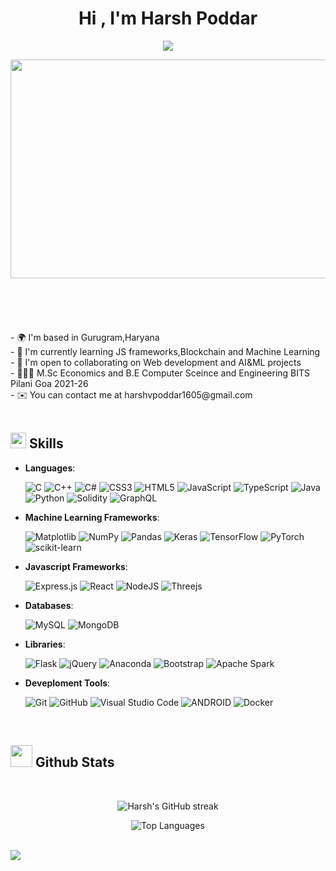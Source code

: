 <h1 align="center"><b>Hi , I'm Harsh Poddar </b></h1>



<p align="center">
  <a href="https://github.com/DenverCoder1/readme-typing-svg"><img src="https://readme-typing-svg.herokuapp.com?font=Time+New+Roman&color=7369D1&size=25&center=true&vCenter=true&width=600&height=100&lines=I+am+a+Fourth+Year+BITS+Goa+student;++;Computer+Science+and+Economics;Data+Science+and+AI+ML+Enthusiast"></a>
</p>

<div align="center">
  <img src="https://user-images.githubusercontent.com/74038190/225813708-98b745f2-7d22-48cf-9150-083f1b00d6c9.gif" width = "600px" height = "350px"/>
</div>

<br>
<br>
<br>
<br>


<br>
- 🌍 I'm based in Gurugram,Haryana <br>
- 🧠 I'm currently learning JS frameworks,Blockchain and Machine Learning <br>
- 🤝 I'm open to collaborating on Web development and AI&ML projects <br>
- 🧑🏻‍🏫 M.Sc Economics and B.E Computer Sceince and Engineering BITS Pilani Goa 2021-26<br>
- ✉️ You can contact me at harshvpoddar1605@gmail.com 


<br>


<br>



## <img src="https://media2.giphy.com/media/QssGEmpkyEOhBCb7e1/giphy.gif?cid=ecf05e47a0n3gi1bfqntqmob8g9aid1oyj2wr3ds3mg700bl&rid=giphy.gif" width ="25"><b> Skills</b>


- **Languages**:

  ![C](https://img.shields.io/badge/c-%2300599C.svg?style=for-the-badge&logo=c&logoColor=white)
  ![C++](https://img.shields.io/badge/c++-%2300599C.svg?style=for-the-badge&logo=c%2B%2B&logoColor=white)
  ![C#](https://img.shields.io/badge/c%23-%23239120.svg?style=for-the-badge&logo=c-sharp&logoColor=white)
  ![CSS3](https://img.shields.io/badge/css3-%231572B6.svg?style=for-the-badge&logo=css3&logoColor=white)
  ![HTML5](https://img.shields.io/badge/html5-%23E34F26.svg?style=for-the-badge&logo=html5&logoColor=white)
  ![JavaScript](https://img.shields.io/badge/javascript-%23323330.svg?style=for-the-badge&logo=javascript&logoColor=%23F7DF1E)
  ![TypeScript](https://img.shields.io/badge/typescript-%23007ACC.svg?style=for-the-badge&logo=typescript&logoColor=white)
  ![Java](https://img.shields.io/badge/java-%23ED8B00.svg?style=for-the-badge&logo=java&logoColor=white)
  ![Python](https://img.shields.io/badge/python-3670A0?style=for-the-badge&logo=python&logoColor=ffdd54)
  ![Solidity](https://img.shields.io/badge/Solidity-%23363636.svg?style=for-the-badge&logo=solidity&logoColor=white)
  ![GraphQL](https://img.shields.io/badge/-GraphQL-E10098?style=for-the-badge&logo=graphql&logoColor=white)
  

  

- **Machine Learning Frameworks**:
  
  ![Matplotlib](https://img.shields.io/badge/Matplotlib-%23ffffff.svg?style=for-the-badge&logo=Matplotlib&logoColor=black)
  ![NumPy](https://img.shields.io/badge/numpy-%23013243.svg?style=for-the-badge&logo=numpy&logoColor=white)
  ![Pandas](https://img.shields.io/badge/pandas-%23150458.svg?style=for-the-badge&logo=pandas&logoColor=white)
  ![Keras](https://img.shields.io/badge/Keras-%23D00000.svg?style=for-the-badge&logo=Keras&logoColor=white)
  ![TensorFlow](https://img.shields.io/badge/TensorFlow-%23FF6F00.svg?style=for-the-badge&logo=TensorFlow&logoColor=white)
  ![PyTorch](https://img.shields.io/badge/PyTorch-%23EE4C2C.svg?style=for-the-badge&logo=PyTorch&logoColor=white)
  ![scikit-learn](https://img.shields.io/badge/scikit--learn-%23F7931E.svg?style=for-the-badge&logo=scikit-learn&logoColor=white)




- **Javascript Frameworks**:
  
  ![Express.js](https://img.shields.io/badge/express.js-%23404d59.svg?style=for-the-badge&logo=express&logoColor=%2361DAFB)
  ![React](https://img.shields.io/badge/react-%2320232a.svg?style=for-the-badge&logo=react&logoColor=%2361DAFB)
  ![NodeJS](https://img.shields.io/badge/node.js-6DA55F?style=for-the-badge&logo=node.js&logoColor=white)
  ![Threejs](https://img.shields.io/badge/threejs-black?style=for-the-badge&logo=three.js&logoColor=white)


- **Databases**:

  ![MySQL](https://img.shields.io/badge/mysql-%2300f.svg?style=for-the-badge&logo=mysql&logoColor=white)
  ![MongoDB](https://img.shields.io/badge/MongoDB-%234ea94b.svg?style=for-the-badge&logo=mongodb&logoColor=white)


- **Libraries**:
  
  
  ![Flask](https://img.shields.io/badge/flask-%23000.svg?style=for-the-badge&logo=flask&logoColor=white) 
  ![jQuery](https://img.shields.io/badge/jquery-%230769AD.svg?style=for-the-badge&logo=jquery&logoColor=white)
  ![Anaconda](https://img.shields.io/badge/Anaconda-%2344A833.svg?style=for-the-badge&logo=anaconda&logoColor=white)
  ![Bootstrap](https://img.shields.io/badge/bootstrap-%23563D7C.svg?style=for-the-badge&logo=bootstrap&logoColor=white)
  ![Apache Spark](https://img.shields.io/badge/Apache%20Spark-FDEE21?style=for-the-badge&logo=apachespark&logoColor=black)  

- **Deveploment Tools**:

  ![Git](https://img.shields.io/badge/git-%23F05033.svg?style=for-the-badge&logo=git&logoColor=white)
  ![GitHub](https://img.shields.io/badge/github-%23121011.svg?style=for-the-badge&logo=github&logoColor=white)
  ![Visual Studio Code](https://img.shields.io/badge/Visual%20Studio%20Code-0078d7.svg?style=for-the-badge&logo=visual-studio-code&logoColor=white)
  ![ANDROID](https://img.shields.io/badge/android-%2320232a.svg?style=for-the-badge&logo=android&logoColor=%a4c639)
  ![Docker](https://img.shields.io/badge/docker-%230db7ed.svg?style=for-the-badge&logo=docker&logoColor=white)
  

  <br>
## <img src="https://media.giphy.com/media/iY8CRBdQXODJSCERIr/giphy.gif" width="35"><b> Github Stats </b>
<br>
<p align="center">
  <img src="https://github-readme-streak-stats.herokuapp.com/?user=harshpoddar03&theme=dark&hide_border=false" alt="Harsh's GitHub streak" />
</p>

<p align="center">
   <img src="https://github-readme-stats.vercel.app/api/top-langs/?username=harshpoddar03&langs_count=10&theme=dark&hide_border=false&locale=en&custom_title=Top%20%Languages" alt="Top Languages" />
</p>

  
  
 

<br>



<img src="https://github.com/Anmol-Baranwal/Cool-GIFs-For-GitHub/assets/74038190/d48893bd-0757-481c-8d7e-ba3e163feae7" />

<!--  ## <img src="https://media2.giphy.com/media/gfxpnw3pCUqeLacWJz/giphy.gif?cid=ecf05e47xt3sbq5v0riof1pdr1zq3apfyac89n417gay7m3a&ep=v1_stickers_search&rid=giphy.gif&ct=s" width ="35"><b>Connect with Me:</b>

<br>
<a href="https://linkedin.com/in/harshpoddar03" target="_blank">
<img src="https://img.shields.io/badge/LinkedIn-%230077B5.svg?style=for-the-badge&logo=linkedin&logoColor=white" style="margin-bottom: 5px;" />
</a>
<a href="mailto:harsh.poddar1605@gmail.com" target="_blank">
<img src="https://img.shields.io/badge/gmail-%23EA4335.svg?style=for-the-badge&logo=gmail&logoColor=white" t=mail style="margin-bottom: 5px;" />
</a>
<a href="https://youtube.com/@harshpoddar9273" target="_blank">
<img src="https://img.shields.io/badge/YouTube-%23FF0000.svg?style=for-the-badge&logo=YouTube&logoColor=white" style="margin-bottom: 5px;" />
</a>
<a href="https://instagram.com/harshp.16" target="_blank">
<img src="https://img.shields.io/badge/Instagram-%23E4405F.svg?style=for-the-badge&logo=Instagram&logoColor=white" style="margin-bottom: 5px;" />
</a>
<a href="https://medium.com/@@harsh.poddar1605" target="_blank">
<img src="https://img.shields.io/badge/Medium-12100E?style=for-the-badge&logo=medium&logoColor=white" style="margin-bottom: 5px;" />
</a> --!>

<br>

<!-- Proudly created with GPRM ( https://gprm.itsvg.in ) -->
